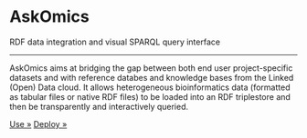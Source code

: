 <!--
.. title: Welcome to AskOmics
.. slug: index
.. date: 2020-05-04 21:09:12 UTC+02:00
.. tags: 
.. category: 
.. link: 
.. description: 
.. type: text
.. hidetitle: true
-->

<div class="jumbotron">
  <h1 class="display-4">AskOmics</h1>
  <p class="lead">
      RDF data integration and visual SPARQL query interface
  </p>
  <hr class="my-4">
  <p>
    AskOmics aims at bridging the gap between both end user project-specific datasets and with reference databes and knowledge bases from the Linked (Open) Data cloud. It allows heterogeneous bioinformatics data (formatted as tabular files or native RDF files) to be loaded into an RDF triplestore and then be transparently and interactively queried.
  </p>
  <a class="btn btn-secondary btn-lg" href="/use/" role="button">Use »</a>
  <a class="btn btn-secondary btn-lg" href="/deploy/" role="button">Deploy »</a>
</div>
